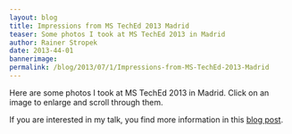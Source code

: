```yaml
---
layout: blog
title: Impressions from MS TechEd 2013 Madrid
teaser: Some photos I took at MS TechEd 2013 in Madrid
author: Rainer Stropek
date: 2013-44-01
bannerimage: 
permalink: /blog/2013/07/1/Impressions-from-MS-TechEd-2013-Madrid
---
```


<p xmlns="http://www.w3.org/1999/xhtml">Here are some photos I took at MS TechEd 2013 in Madrid. Click on an image to enlarge and scroll through them.</p><p xmlns="http://www.w3.org/1999/xhtml">If you are interested in my talk, you find more information in this <a href="http://www.software-architects.com/devblog/2013/06/26/MS-TechEd-2013-Talk-Continuous-Integration-with-Team-Foundation-Services-and-Windows-Azure-Websites" target="_blank">blog post</a>.</p><f:function name="Composite.Media.ImageGallery.Slimbox2" xmlns:f="http://www.composite.net/ns/function/1.0">
  <f:param name="MediaFolder" value="MediaArchive:50a297ed-8600-47b1-9f3f-5e103e9f24d8" xmlns:f="http://www.composite.net/ns/function/1.0" />
  <f:param name="ThumbnailMaxWidth" value="213" xmlns:f="http://www.composite.net/ns/function/1.0" />
  <f:param name="ThumbnailMaxHeight" value="142" xmlns:f="http://www.composite.net/ns/function/1.0" />
  <f:param name="ImageMaxWidth" value="640" xmlns:f="http://www.composite.net/ns/function/1.0" />
  <f:param name="ImageMaxHeight" value="427" xmlns:f="http://www.composite.net/ns/function/1.0" />
</f:function>